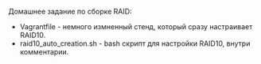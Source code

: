 Домашнее задание по сборке RAID:<br>

* Vagrantfile - немного измненный стенд, который сразу настраивает RAID10.
* raid10_auto_creation.sh - bash скрипт для настройки RAID10, внутри комментарии.


